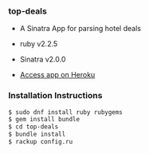 ### top-deals

- A Sinatra App for parsing hotel deals

- ruby v2.2.5

- Sinatra v2.0.0

- [Access app on Heroku](https://evening-cliffs-85685.herokuapp.com/)

### Installation Instructions

```sh
$ sudo dnf install ruby rubygems
$ gem install bundle
$ cd top-deals
$ bundle install
$ rackup config.ru
```
